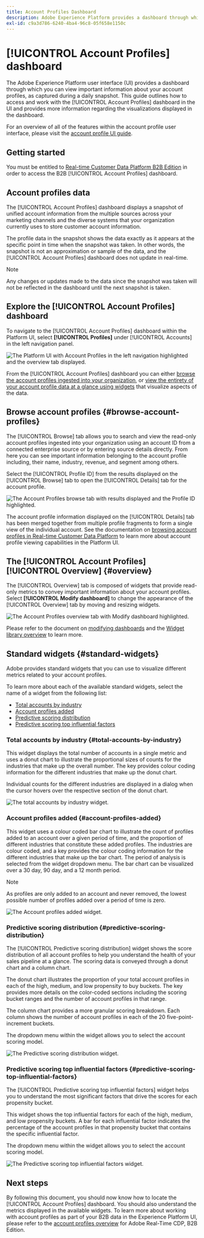 ```yaml
---
title: Account Profiles Dashboard
description: Adobe Experience Platform provides a dashboard through which you can view important information about your organization's B2B account profiles.
exl-id: c9a3d786-6240-4ba4-96c8-05f658e1150c
---
```

# [!UICONTROL Account Profiles] dashboard

The Adobe Experience Platform user interface (UI) provides a dashboard through which you can view important information about your account profiles, as captured during a daily snapshot. This guide outlines how to access and work with the [!UICONTROL Account Profiles] dashboard in the UI and provides more information regarding the visualizations displayed in the dashboard.

For an overview of all of the features within the account profile user interface, please visit the [account profile UI guide](../../rtcdp/accounts/account-profile-ui-guide.md).

## Getting started

You must be entitled to [Real-time Customer Data Platform B2B Edition](../../rtcdp/b2b-overview.md) in order to access the B2B [!UICONTROL Account Profiles] dashboard. 

## Account profiles data

The [!UICONTROL Account Profiles] dashboard displays a snapshot of unified account information from the multiple sources across your marketing channels and the diverse systems that your organization currently uses to store customer account information.

The profile data in the snapshot shows the data exactly as it appears at the specific point in time when the snapshot was taken. In other words, the snapshot is not an approximation or sample of the data, and the [!UICONTROL Account Profiles] dashboard does not update in real-time.

>[!NOTE]
>
>Any changes or updates made to the data since the snapshot was taken will not be reflected in the dashboard until the next snapshot is taken.

## Explore the [!UICONTROL Account Profiles] dashboard

To navigate to the [!UICONTROL Account Profiles] dashboard within the Platform UI, select **[!UICONTROL Profiles]** under [!UICONTROL Accounts] in the left navigation panel. 

![The Platform UI with Account Profiles in the left navigation highlighted and the overview tab displayed.](../images/account-profiles/account-profiles-dashboard.png)

From the [!UICONTROL Account Profiles] dashboard you can either [browse the account profiles ingested into your organization](#browse-account-profiles), or [view the entirety of your account profile data at a glance using widgets](#standard-widgets) that visualize aspects of the data.  

## Browse account profiles {#browse-account-profiles}

The [!UICONTROL Browse] tab allows you to search and view the read-only account profiles ingested into your organization using an account ID from a connected enterprise source or by entering source details directly. From here you can see important information belonging to the account profile including, their name, industry, revenue, and segment among others.

Select the [!UICONTROL Profile ID] from the results displayed on the [!UICONTROL Browse] tab to open the [!UICONTROL Details] tab for the account profile.

![The Account Profiles browse tab with results displayed and the Profile ID highlighted.](../images/account-profiles/account-profiles-browse-tab.png)

The account profile information displayed on the [!UICONTROL Details] tab has been merged together from multiple profile fragments to form a single view of the individual account. See the documentation on [browsing account profiles in Real-time Customer Data Platform](../../rtcdp/accounts/account-profile-ui-guide.md#browse-account-profiles) to learn more about account profile viewing capabilities in the Platform UI. 

## The [!UICONTROL Account Profiles] [!UICONTROL Overview] {#overview}

The [!UICONTROL Overview] tab is composed of widgets that provide read-only metrics to convey important information about your account profiles. Select **[!UICONTROL Modify dashboard]** to change the appearance of the [!UICONTROL Overview] tab by moving and resizing widgets. 

![The Account Profiles overview tab with Modify dashboard highlighted.](../images/account-profiles/modify-dashboard.png)

Please refer to the document on [modifying dashboards](../customize/modify.md) and the [Widget library overview](../customize/widget-library.md) to learn more.

## Standard widgets {#standard-widgets}

Adobe provides standard widgets that you can use to visualize different metrics related to your account profiles.

To learn more about each of the available standard widgets, select the name of a widget from the following list:

* [Total accounts by industry](#total-accounts-by-industry)
* [Account profiles added](#account-profiles-added)
* [Predictive scoring distribution](#predictive-scoring-distribution)
* [Predictive scoring top influential factors](#predictive-scoring-top-influential-factors)

### Total accounts by industry {#total-accounts-by-industry}

This widget displays the total number of accounts in a single metric and uses a donut chart to illustrate the proportional sizes of counts for the industries that make up the overall number. The key provides colour coding information for the different industries that make up the donut chart. 

Individual counts for the different industries are displayed in a dialog when the cursor hovers over the respective section of the donut chart.

![The total accounts by industry widget.](../images/account-profiles/total-accounts-by-industry-widget.png)

### Account profiles added {#account-profiles-added}

This widget uses a colour coded bar chart to illustrate the count of profiles added to an account over a given period of time, and the proportion of different industries that constitute these added profiles. The industries are colour coded, and a key provides the colour coding information for the different industries that make up the bar chart. The period of analysis is selected from the widget dropdown menu. The bar chart can be visualized over a 30 day, 90 day, and a 12 month period.

>[!NOTE]
>
>As profiles are only added to an account and never removed, the lowest possible number of profiles added over a period of time is zero. 

![The Account profiles added widget.](../images/account-profiles/accounts-profiles-added-widget.png)

### Predictive scoring distribution {#predictive-scoring-distribution}

The [!UICONTROL Predictive scoring distribution] widget shows the score distribution of all account profiles to help you understand the health of your sales pipeline at a glance. The scoring data is conveyed through a donut chart and a column chart.

The donut chart illustrates the proportion of your total account profiles in each of the high, medium, and low propensity to buy buckets. The key provides more details on the color-coded sections including the scoring bucket ranges and the number of account profiles in that range.

The column chart provides a more granular scoring breakdown. Each column shows the number of account profiles in each of the 20 five-point-increment buckets.

The dropdown menu within the widget allows you to select the account scoring model.

![The Predictive scoring distribution widget.](../images/account-profiles/predictive-scoring-distribution.png)

### Predictive scoring top influential factors {#predictive-scoring-top-influential-factors}

The [!UICONTROL Predictive scoring top influential factors] widget helps you to understand the most significant factors that drive the scores for each propensity bucket.

This widget shows the top influential factors for each of the high, medium, and low propensity buckets. A bar for each influential factor indicates the percentage of the account profiles in that propensity bucket that contains the specific influential factor.

The dropdown menu within the widget allows you to select the account scoring model.

![The Predictive scoring top influential factors widget.](../images/account-profiles/predictive-scoring-top-influential-factors.png)

## Next steps

By following this document, you should now know how to locate the [!UICONTROL Account Profiles] dashboard. You should also understand the metrics displayed in the available widgets. To learn more about working with account profiles as part of your B2B data in the Experience Platform UI, please refer to the [account profiles overview](../../rtcdp/accounts/account-profile-overview.md) for Adobe Real-Time CDP, B2B Edition.
